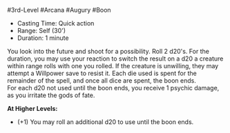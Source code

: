 #3rd-Level #Arcana #Augury #Boon
 
- Casting Time: Quick action
- Range: Self (30')
- Duration: 1 minute  

You look into the future and shoot for a possibility. Roll 2 d20's. For the duration, you may use your reaction to switch the result on a d20 a creature within range rolls with one you rolled. If the creature is unwilling, they may attempt a Willpower save to resist it. Each die used is spent for the remainder of the spell, and once all dice are spent, the boon ends.  
For each d20 not used until the boon ends, you receive 1 psychic damage, as you irritate the gods of fate.
 
**At Higher Levels:** 
* (+1) You may roll an additional d20 to use until the boon ends.